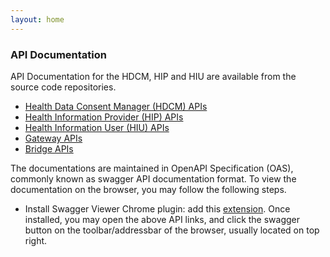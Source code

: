 ```yaml
---
layout: home
---
```


### API Documentation

API Documentation for the HDCM, HIP and HIU are available from the source code repositories. 

- [Health Data Consent Manager (HDCM) APIs](https://github.com/ProjectEKA/consent-manager/blob/master/src/main/resources/static/api.yaml)
- [Health Information Provider (HIP) APIs](https://github.com/ProjectEKA/hip-service/blob/master/src/In.ProjectEKA.HipService/wwwroot/openapi.yaml)
- [Health Information User (HIU) APIs](https://github.com/ProjectEKA/health-information-user/blob/master/src/main/resources/static/swagger.yaml)
- [Gateway APIs](https://github.com/ProjectEKA/projecteka.github.io/blob/master/contracts/gateway-v1.yaml)
- [Bridge APIs](https://github.com/ProjectEKA/projecteka.github.io/blob/master/contracts/bridge-v1.yml)


The documentations are maintained in OpenAPI Specification (OAS), commonly known as swagger API documentation format. To view the documentation on the browser, you may follow the following steps. 
- Install Swagger Viewer Chrome plugin: add this [extension](https://chrome.google.com/webstore/detail/swagger-viewer/nfmkaonpdmaglhjjlggfhlndofdldfag). Once installed, you may open the above API links, and click the swagger button on the toolbar/addressbar of the browser, usually located on top right. 
